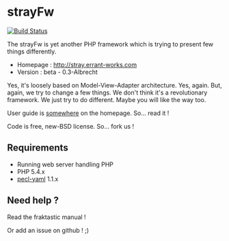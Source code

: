 # strayFw

[![Build Status](https://travis-ci.org/ErrantWorks/strayFw.png?branch=master)](https://travis-ci.org/ErrantWorks/strayFw)

The strayFw is yet another PHP framework which is trying to present few things differently.

* Homepage : http://stray.errant-works.com
* Version : beta - 0.3-Albrecht

Yes, it's loosely based on Model-View-Adapter architecture. Yes, again. But, again, we try to change a few things.
We don't think it's a revolutionary framework. We just try to do different. Maybe you will like the
way too.

User guide is [somewhere](http://stray.errant-works.com/guide 'user guide') on the homepage. So... read it !

Code is free, new-BSD license. So... fork us !

## Requirements

* Running web server handling PHP
* PHP 5.4.x
* [pecl-yaml](http://pecl.php.net/package/yaml 'pecl-yaml') 1.1.x

## Need help ?

Read the fraktastic manual !

Or add an issue on github ! ;)
